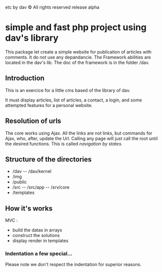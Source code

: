 etc by dav
© All rights reserved
release alpha

# simple and fast php project using dav's library

This package let create a simple website for publication of articles with comments.
It do not use any depandancie.
The Framework abilities are located in the dav's lib.
The doc of the framework is in the folder /dav.

## Introduction

This is an exercice for a little cms based of the library of dav.

It must display articles, list of articles, a contact, a login, and some attempted features for a personal website.

## Resolution of urls

The core works using Ajax.
All the links are not links, but commands for Ajax, who, after, update the Url.
Calling any page will just call the root until the desired functions.
This is called *navigation by states*.

## Structure of the directories

- /dav
-- /dav/kernel
- /img
- /public
- /src
-- /src/app
-- /srv/core
- /templates

## How it's works

MVC :
- build the datas in arrays
- construct the solutions
- display render in templates

### Indentation a few special...

Please note we don't respect the indentation for superior reasons.

